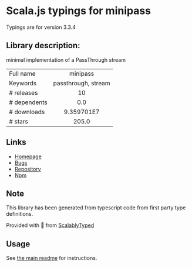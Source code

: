 
# Scala.js typings for minipass

Typings are for version 3.3.4

## Library description:
minimal implementation of a PassThrough stream

|                    |                 |
| ------------------ | :-------------: |
| Full name          | minipass |
| Keywords           | passthrough, stream |
| # releases         | 10 |
| # dependents       | 0.0 |
| # downloads        | 9.359701E7 |
| # stars            | 205.0 |

## Links
- [Homepage](https://github.com/isaacs/minipass#readme)
- [Bugs](https://github.com/isaacs/minipass/issues)
- [Repository](https://github.com/isaacs/minipass)
- [Npm](https://www.npmjs.com/package/minipass)
    


## Note
This library has been generated from typescript code from first party type definitions.

Provided with :purple_heart: from [ScalablyTyped](https://github.com/oyvindberg/ScalablyTyped)

## Usage
See [the main readme](../../readme.md) for instructions.


